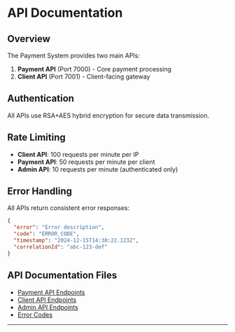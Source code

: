 # API Documentation

## Overview

The Payment System provides two main APIs:

1. **Payment API** (Port 7000) - Core payment processing
2. **Client API** (Port 7001) - Client-facing gateway

## Authentication

All APIs use RSA+AES hybrid encryption for secure data transmission.

## Rate Limiting

- **Client API**: 100 requests per minute per IP
- **Payment API**: 50 requests per minute per client
- **Admin API**: 10 requests per minute (authenticated only)

## Error Handling

All APIs return consistent error responses:

```json
{
  "error": "Error description",
  "code": "ERROR_CODE",
  "timestamp": "2024-12-15T14:30:22.123Z",
  "correlationId": "abc-123-def"
}
```

## API Documentation Files

- [Payment API Endpoints](payment-api.md)
- [Client API Endpoints](client-api.md)
- [Admin API Endpoints](admin-api.md)
- [Error Codes](error-codes.md)

---